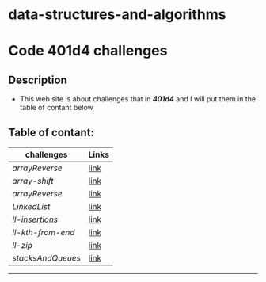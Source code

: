 # data-structures-and-algorithms
# Code 401d4 challenges
## Description
- This web site is about challenges that in ***401d4*** and I will put them in the table of contant below
## Table of contant:
**challenges**  | **Links**
  -------------  | -------------
  *arrayReverse* | [link](https://github.com/Hussein-401-advanced-javascript/data-structures-and-algorithms/pull/2)
  *array-shift* | [link](https://github.com/Hussein-401-advanced-javascript/data-structures-and-algorithms/pull/3)
  *arrayReverse* | [link](https://github.com/Hussein-401-advanced-javascript/data-structures-and-algorithms/pull/5)
  *LinkedList* | [link](https://github.com/Hussein-401-advanced-javascript/data-structures-and-algorithms/pull/7)
  *ll-insertions* | [link](https://github.com/Hussein-401-advanced-javascript/data-structures-and-algorithms/pull/11)
  *ll-kth-from-end* | [link](https://github.com/Hussein-401-advanced-javascript/data-structures-and-algorithms/pull/13)
  *ll-zip* | [link](https://github.com/Hussein-401-advanced-javascript/data-structures-and-algorithms/pull/15)
  *stacksAndQueues* | [link](https://github.com/Hussein-401-advanced-javascript/data-structures-and-algorithms/pull/16)
  -----------------------------------------------

